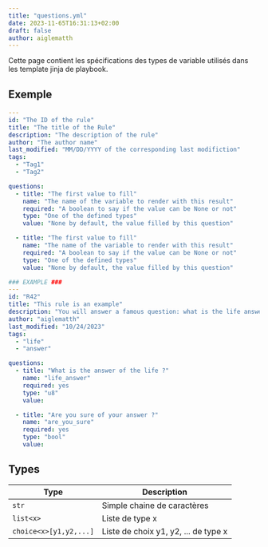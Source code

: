 ```yaml
---
title: "questions.yml"
date: 2023-11-65T16:31:13+02:00
draft: false
author: aiglematth
---
```


Cette page contient les spécifications des types de variable utilisés dans les template jinja de playbook.

## Exemple

```yml
---
id: "The ID of the rule"
title: "The title of the Rule"
description: "The description of the rule"
author: "The author name"
last_modified: "MM/DD/YYYY of the corresponding last modifiction"
tags:
  - "Tag1"
  - "Tag2"

questions:
  - title: "The first value to fill"
    name: "The name of the variable to render with this result"
    required: "A boolean to say if the value can be None or not"
    type: "One of the defined types"
    value: "None by default, the value filled by this question"

  - title: "The first value to fill"
    name: "The name of the variable to render with this result"
    required: "A boolean to say if the value can be None or not"
    type: "One of the defined types"
    value: "None by default, the value filled by this question"

### EXAMPLE ###
---
id: "R42"
title: "This rule is an example"
description: "You will answer a famous question: what is the life answer ?"
author: "aiglematth"
last_modified: "10/24/2023"
tags:
  - "life"
  - "answer"

questions:
  - title: "What is the answer of the life ?"
    name: "life_answer"
    required: yes
    type: "u8"
    value:

  - title: "Are you sure of your answer ?"
    name: "are_you_sure"
    required: yes
    type: "bool"
    value:
```

## Types

| Type                   | Description                          |
|------------------------|--------------------------------------|
| `str`                  | Simple chaine de caractères          |
| `list<x>`              | Liste de type x                      |
| `choice<x>[y1,y2,...]` | Liste de choix y1, y2, ... de type x |
